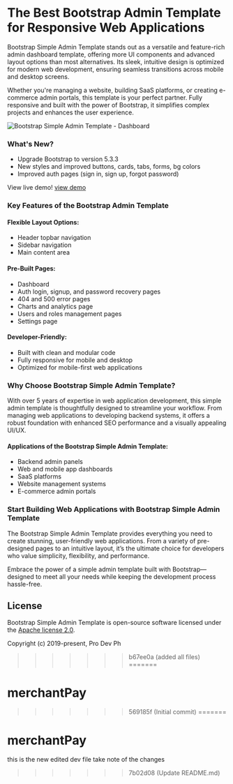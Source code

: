 # The Best Bootstrap Admin Template for Responsive Web Applications
Bootstrap Simple Admin Template stands out as a versatile and feature-rich admin dashboard template, offering more UI components and advanced layout options than most alternatives. Its sleek, intuitive design is optimized for modern web development, ensuring seamless transitions across mobile and desktop screens.

Whether you're managing a website, building SaaS platforms, or creating e-commerce admin portals, this template is your perfect partner. Fully responsive and built with the power of Bootstrap, it simplifies complex projects and enhances the user experience.

![Bootstrap Simple Admin Template - Dashboard](https://raw.githubusercontent.com/pro-dev-ph/bootstrap-simple-admin-template/refs/heads/main/dashboard.png)

### What's New?
- Upgrade Bootstrap to version 5.3.3
- New styles and improved buttons, cards, tabs, forms, bg colors
- Improved auth pages (sign in, sign up, forgot password)

View live demo!
[view demo](https://pro-dev-ph.github.io/bootstrap-simple-admin-template/)

### Key Features of the Bootstrap Admin Template
#### Flexible Layout Options:
 - Header topbar navigation
 - Sidebar navigation
 - Main content area

#### Pre-Built Pages:
 - Dashboard
 - Auth login, signup, and password recovery pages
 - 404 and 500 error pages
 - Charts and analytics page
 - Users and roles management pages
 - Settings page

#### Developer-Friendly:
 - Built with clean and modular code
 - Fully responsive for mobile and desktop
 - Optimized for mobile-first web applications

### Why Choose Bootstrap Simple Admin Template?
With over 5 years of expertise in web application development, this simple admin template is thoughtfully designed to streamline your workflow. From managing web applications to developing backend systems, it offers a robust foundation with enhanced SEO performance and a visually appealing UI/UX.

#### Applications of the Bootstrap Simple Admin Template:
 - Backend admin panels
 - Web and mobile app dashboards
 - SaaS platforms
 - Website management systems
 - E-commerce admin portals

### Start Building Web Applications with Bootstrap Simple Admin Template

The Bootstrap Simple Admin Template provides everything you need to create stunning, user-friendly web applications. From a variety of pre-designed pages to an intuitive layout, it’s the ultimate choice for developers who value simplicity, flexibility, and performance.

Embrace the power of a simple admin template built with Bootstrap—designed to meet all your needs while keeping the development process hassle-free.

## License

Bootstrap Simple Admin Template is open-source software licensed under the [Apache license 2.0](http://www.apache.org/licenses/LICENSE-2.0).

Copyright (c) 2019-present, Pro Dev Ph

>>>>>>> b67ee0a (added all files)
=======
# merchantPay
>>>>>>> 569185f (Initial commit)
=======
# merchantPay
this is the new edited dev file
take note of the changes
>>>>>>> 7b02d08 (Update README.md)
